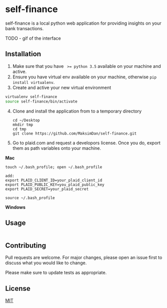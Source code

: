 # self-finance

self-finance is a local python web application for providing insights on your bank transactions.

TODO - gif of the interface

## Installation

1. Make sure that you have ` >= python 3.5` available on your machine and active.
2. Ensure you have virtual env available on your machine, otherwise `pip install virtualenv`.
3. Create and active your new virtual environment

```bash
virtualenv self-finance
source self-finance/bin/activate
```

4. Clone and install the application from to a temporary directory

   ```
   cd ~/Desktop
   mkdir tmp
   cd tmp
   git clone https://github.com/MaksimDan/self-finance.git
   ```

5. Go to plaid.com and request a developors license. Once you do, export them as path variables onto your machine.

**Mac** 

```
touch ~/.bash_profile; open ~/.bash_profile

add:
export PLAID_CLIENT_ID=your_plaid_client_id
export PLAID_PUBLIC_KEY=you_plaid_public_key
export PLAID_SECRET=your_plaid_secret

source ~/.bash_profile
```

**Windows**



## Usage

```python

```

## Contributing
Pull requests are welcome. For major changes, please open an issue first to discuss what you would like to change.

Please make sure to update tests as appropriate.

## License
[MIT](https://choosealicense.com/licenses/mit/)
